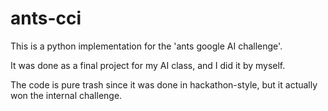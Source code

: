 ants-cci
========

This is a python implementation for the 'ants google AI challenge'.

It was done as a final project for my AI class, and I did it by myself.

The code is pure trash since it was done in hackathon-style, but it actually won the internal challenge.
